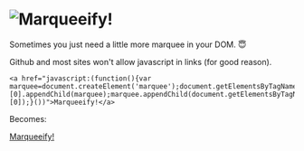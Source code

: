 ![Marqueeify!](https://raw.github.com/ab/marqueeify/master/logo.gif)
====================================================================

Sometimes you just need a little more marquee in your DOM. :innocent:

Github and most sites won't allow javascript in links (for good reason).

    <a href="javascript:(function(){var marquee=document.createElement('marquee');document.getElementsByTagName('html')[0].appendChild(marquee);marquee.appendChild(document.getElementsByTagName('body')[0]);}())">Marqueeify!</a>

Becomes:

<a href="javascript:(function(){var marquee=document.createElement('marquee');document.getElementsByTagName('html')[0].appendChild(marquee);marquee.appendChild(document.getElementsByTagName('body')[0]);}())">Marqueeify!</a>
